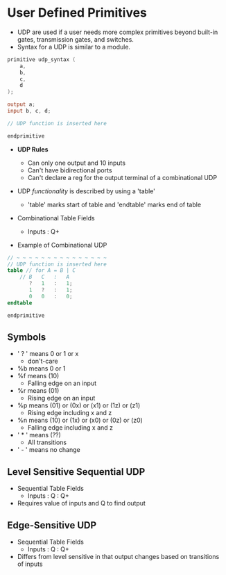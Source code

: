# User Defined Primitives

* UDP are used if a user needs more complex primitives beyond built-in gates, transmission gates, and switches.
* Syntax for a UDP is similar to a module.

``` Verilog
primitive udp_syntax (
    a,
    b,
    c,
    d
);

output a;
input b, c, d;

// UDP function is inserted here

endprimitive
```

* **UDP Rules**
  * Can only one output and 10 inputs
  * Can't have bidirectional ports
  * Can't declare a reg for the output terminal of a combinational UDP

* UDP *functionality* is described by using a 'table'
  * 'table' marks start of table and 'endtable' marks end of table

* Combinational Table Fields
  * Inputs : Q+

* Example of Combinational UDP

``` Verilog
// ~ ~ ~ ~ ~ ~ ~ ~ ~ ~ ~ ~ ~ ~ ~
// UDP function is inserted here
table // for A = B | C
    // B   C   :   A
       ?   1   :   1;
       1   ?   :   1;
       0   0   :   0;
endtable

endprimitive
```

## Symbols

* ' ? ' means 0 or 1 or x
  * don't-care
* %b means 0 or 1
* %f means (10)
  * Falling edge on an input
* %r means (01)
  * Rising edge on an input
* %p means (01) or (0x) or (x1) or (1z) or (z1)
  * Rising edge including x and z
* %n means (10) or (1x) or (x0) or (0z) or (z0)
  * Falling edge including x and z
* ' * ' means (??)
  * All transitions
* ' - ' means no change

## Level Sensitive Sequential UDP

* Sequential Table Fields
  * Inputs : Q : Q+
* Requires value of inputs and Q to find output

## Edge-Sensitive UDP

* Sequential Table Fields
  * Inputs : Q : Q+
* Differs from level sensitive in that output changes based on transitions of inputs